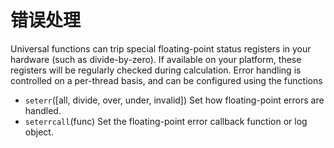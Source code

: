 # 错误处理

Universal functions can trip special floating-point status registers in your hardware (such as divide-by-zero). If available on your platform, these registers will be regularly checked during calculation. Error handling is controlled on a per-thread basis, and can be configured using the functions

- ``seterr``([all, divide, over, under, invalid])	Set how floating-point errors are handled.
- ``seterrcall``(func)	Set the floating-point error callback function or log object.
